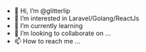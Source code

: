 - 👋 Hi, I’m @glitterlip
- 👀 I’m interested in Laravel/Golang/ReactJs
- 🌱 I’m currently learning 
- 💞️ I’m looking to collaborate on ...
- 📫 How to reach me ...

<!---
glitterlip/glitterlip is a ✨ special ✨ repository because its `README.md` (this file) appears on your GitHub profile.
You can click the Preview link to take a look at your changes.
--->
